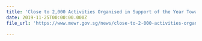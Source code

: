 ```yaml
---
title: 'Close to 2,000 Activities Organised in Support of the Year Towards Zero Waste'
date: 2019-11-25T00:00:00.000Z
file_url: 'https://www.mewr.gov.sg/news/close-to-2-000-activities-organised-in-support-of-the-year-towards-zero-waste'

---
```



